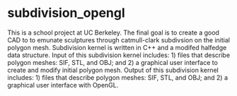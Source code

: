 # subdivision_opengl
This is a school project at UC Berkeley. The final goal is to create a good CAD to to emunate sculptures through catmull-clark subdivsion on the initial polygon mesh.
Subdivision kernel is written in C++ and a modifed halfedge data structure.
Input of this subdivision kernel includes: 1) files that describe polygon meshes: SIF, STL, and OBJ; and 2) a graphical user interface to create and modify initial polygon mesh.
Output of this subdivision kernel includes: 1) files that describe polygon meshes: SIF, STL, and OBJ; and 2) a graphical user interface with OpenGL.
